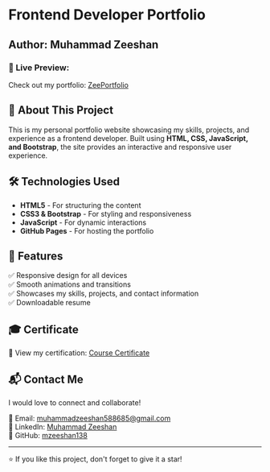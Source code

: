 # Frontend Developer Portfolio

## Author: Muhammad Zeeshan

### 🚀 Live Preview:

Check out my portfolio: [ZeePortfolio](https://mzeeshan138.github.io/ZeePortfolio/)

## 📌 About This Project

This is my personal portfolio website showcasing my skills, projects, and experience as a frontend developer. Built using **HTML, CSS, JavaScript, and Bootstrap**, the site provides an interactive and responsive user experience.

## 🛠️ Technologies Used

- **HTML5** - For structuring the content
- **CSS3 & Bootstrap** - For styling and responsiveness
- **JavaScript** - For dynamic interactions
- **GitHub Pages** - For hosting the portfolio

## 📂 Features

✅ Responsive design for all devices  
✅ Smooth animations and transitions  
✅ Showcases my skills, projects, and contact information  
✅ Downloadable resume

## 🎓 Certificate

📜 View my certification: [Course Certificate](https://portal.nitsep.pk/course-certificate/d612342145)

## 📬 Contact Me

I would love to connect and collaborate!

📧 Email: muhammadzeeshan588685@gmail.com  
🔗 LinkedIn: [Muhammad Zeeshan](https://www.linkedin.com/in/muhammad-zeeshan-087584306/)  
🐙 GitHub: [mzeeshan138](https://github.com/mzeeshan138)

---

⭐ If you like this project, don't forget to give it a star!
